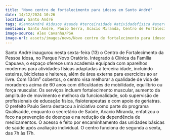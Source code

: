```yaml
---
title: "Novo centro de fortalecimento para idosos em Santo André"
date: 14/12/2024 10:26
location: Santo André
tags: #SantoAndré #idosos #saude #terceiraidade #atividadefisica #exercícios #academia #abc360noticias
mentions: Santo André, Paulo Serra, Acacio Miranda, Centro de Fortalecimento da Pessoa Idosa, Clínica da Família Capuava, Parque Novo Oratório, Qualisaúde.
image-source: Alex Cavanha/PSA
image-url: assets/images/news/Novo centro de fortalecimento para idosos em Santo André.jpg
---
```


Santo André inaugurou nesta sexta-feira (13) o Centro de Fortalecimento da Pessoa Idosa, no Parque Novo Oratório.  Integrado à Clínica da Família Capuava, o espaço oferece uma academia equipada com aparelhos modernos para atividades físicas adaptadas à terceira idade, incluindo esteiras, bicicletas e halteres, além de área externa para exercícios ao ar livre.  Com 134m² cobertos, o centro visa melhorar a qualidade de vida de moradores acima de 60 anos com dificuldades de mobilidade, equilíbrio ou força muscular.  Os serviços incluem fortalecimento muscular, aumento da amplitude de movimento e melhora da funcionalidade, sob supervisão de profissionais de educação física, fisioterapeutas e com apoio de geriatras. O prefeito Paulo Serra destacou a iniciativa como parte do programa Qualisaúde,  enquanto o secretário de Saúde, Acacio Miranda, enfatizou o foco na prevenção de doenças e na redução da dependência de medicamentos. O acesso é feito por encaminhamento das unidades básicas de saúde após avaliação individual. O centro funciona de segunda a sexta, das 7h às 17h.
